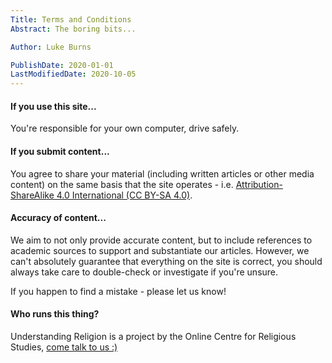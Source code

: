 ```yaml
---
Title: Terms and Conditions
Abstract: The boring bits...

Author: Luke Burns

PublishDate: 2020-01-01
LastModifiedDate: 2020-10-05
---
```


#### If you use this site...
You're responsible for your own computer, drive safely.

#### If you submit content...
You agree to share your material (including written articles or other media content) on the same basis that the site operates - i.e. <a href="https://creativecommons.org/licenses/by-sa/4.0/">Attribution-ShareAlike 4.0 International (CC BY-SA 4.0)</a>.

#### Accuracy of content...
We aim to not only provide accurate content, but to include references to academic sources to support and substantiate our articles. However, we can't absolutely guarantee that everything on the site is correct, you should always take care to double-check or investigate if you're unsure.

If you happen to find a mistake - please let us know!

#### Who runs this thing?
Understanding Religion is a project by the Online Centre for Religious Studies, [come talk to us :)](https://ocrs.online/contact)